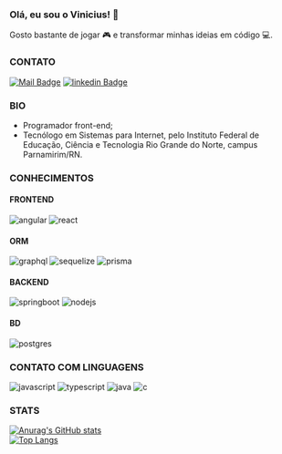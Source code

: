 ### Olá, eu sou o Vinicius! 👋
Gosto bastante de jogar 🎮 e transformar minhas ideias em código 💻.

### CONTATO
[![Mail Badge](https://img.shields.io/badge/-vinicius.01deagosto@gmail.com-258F76?style=flat&labelColor=258F76&logo=gmail&logoColor=white)](mailto:vinicius.01deagosto@gmail.com)
[![linkedin Badge](https://img.shields.io/badge/-Vinicius_Ricardo-258F76?style=flat-square&labelColor=258F76&logo=linkedin&logoColor=white&link=https://www.linkedin.com/in/vric4rdo/)](https://www.linkedin.com/in/vric4rdo/)

### BIO
- Programador front-end;
- Tecnólogo em Sistemas para Internet, pelo Instituto Federal de Educação, Ciência e Tecnologia Rio Grande do Norte, campus Parnamirim/RN.

### CONHECIMENTOS
#### FRONTEND
![angular](https://img.shields.io/badge/-Angular-black?labelColor=258F76&logo=Angular&style=for-the-badge&logoColor=white)
![react](https://img.shields.io/badge/-React-black?labelColor=258F76&logo=React&style=for-the-badge&logoColor=white)
#### ORM
![graphql](https://img.shields.io/badge/-Graphql-black?labelColor=258F76&logo=Graphql&style=for-the-badge&logoColor=white)
![sequelize](https://img.shields.io/badge/-Sequelize-black?labelColor=258F76&logo=sequelize&style=for-the-badge&logoColor=white)
![prisma](https://img.shields.io/badge/-Prisma-black?labelColor=258F76&logo=prisma&style=for-the-badge&logoColor=white)
#### BACKEND
![springboot](https://img.shields.io/badge/-SpringBoot-black?labelColor=258F76&logo=SpringBoot&style=for-the-badge&logoColor=white)
![nodejs](https://img.shields.io/badge/-NodeJs-black?labelColor=258F76&logo=node.js&style=for-the-badge&logoColor=white)
#### BD
![postgres](https://img.shields.io/badge/-PostgreSQL-black?labelColor=258F76&logo=PostgreSQL&style=for-the-badge&logoColor=white)

### CONTATO COM LINGUAGENS
![javascript](https://img.shields.io/badge/-JAVASCRIPT-black?labelColor=258F76&logo=Javascript&style=for-the-badge&logoColor=white)
![typescript](https://img.shields.io/badge/-TYPESCRIPT-black?labelColor=258F76&logo=Typescript&style=for-the-badge&logoColor=white)
![java](https://img.shields.io/badge/-JAVA-black?labelColor=258F76&logo=Java&style=for-the-badge&logoColor=white)
![c](https://img.shields.io/badge/-C-black?labelColor=258F76&logo=C&style=for-the-badge&logoColor=white)

### STATS
[![Anurag's GitHub stats](https://github-readme-stats.vercel.app/api?username=vinricardo&show_icons=true&theme=gotham)](https://github.com/vinricardo/github-readme-stats)
<br/>
  [![Top Langs](https://github-readme-stats.vercel.app/api/top-langs/?username=vinricardo&theme=gotham)](https://github.com/vinricardo/github-readme-stats)
